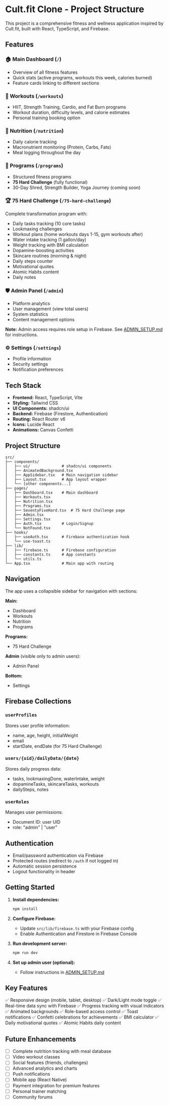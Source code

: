 # Cult.fit Clone - Project Structure

This project is a comprehensive fitness and wellness application inspired by Cult.fit, built with React, TypeScript, and Firebase.

## Features

### 🏠 Main Dashboard (`/`)
- Overview of all fitness features
- Quick stats (active programs, workouts this week, calories burned)
- Feature cards linking to different sections

### 💪 Workouts (`/workouts`)
- HIIT, Strength Training, Cardio, and Fat Burn programs
- Workout duration, difficulty levels, and calorie estimates
- Personal training booking option

### 🍎 Nutrition (`/nutrition`)
- Daily calorie tracking
- Macronutrient monitoring (Protein, Carbs, Fats)
- Meal logging throughout the day

### 📅 Programs (`/programs`)
- Structured fitness programs
- **75 Hard Challenge** (fully functional)
- 30-Day Shred, Strength Builder, Yoga Journey (coming soon)

### 🏆 75 Hard Challenge (`/75-hard-challenge`)
Complete transformation program with:
- Daily tasks tracking (10 core tasks)
- Lookmaxing challenges
- Workout plans (home workouts days 1-15, gym workouts after)
- Water intake tracking (1 gallon/day)
- Weight tracking with BMI calculation
- Dopamine-boosting activities
- Skincare routines (morning & night)
- Daily steps counter
- Motivational quotes
- Atomic Habits content
- Daily notes

### 🛡️ Admin Panel (`/admin`)
- Platform analytics
- User management (view total users)
- System statistics
- Content management options

**Note:** Admin access requires role setup in Firebase. See [ADMIN_SETUP.md](./ADMIN_SETUP.md) for instructions.

### ⚙️ Settings (`/settings`)
- Profile information
- Security settings
- Notification preferences

## Tech Stack

- **Frontend:** React, TypeScript, Vite
- **Styling:** Tailwind CSS
- **UI Components:** shadcn/ui
- **Backend:** Firebase (Firestore, Authentication)
- **Routing:** React Router v6
- **Icons:** Lucide React
- **Animations:** Canvas Confetti

## Project Structure

```
src/
├── components/
│   ├── ui/              # shadcn/ui components
│   ├── AnimatedBackground.tsx
│   ├── AppSidebar.tsx   # Main navigation sidebar
│   ├── Layout.tsx       # App layout wrapper
│   └── [other components...]
├── pages/
│   ├── Dashboard.tsx    # Main dashboard
│   ├── Workouts.tsx
│   ├── Nutrition.tsx
│   ├── Programs.tsx
│   ├── SeventyFiveHard.tsx  # 75 Hard Challenge page
│   ├── Admin.tsx
│   ├── Settings.tsx
│   ├── Auth.tsx         # Login/Signup
│   └── NotFound.tsx
├── hooks/
│   ├── useAuth.tsx      # Firebase authentication hook
│   └── use-toast.ts
├── lib/
│   ├── firebase.ts      # Firebase configuration
│   ├── constants.ts     # App constants
│   └── utils.ts
└── App.tsx              # Main app with routing

```

## Navigation

The app uses a collapsible sidebar for navigation with sections:

**Main:**
- Dashboard
- Workouts
- Nutrition
- Programs

**Programs:**
- 75 Hard Challenge

**Admin** (visible only to admin users):
- Admin Panel

**Bottom:**
- Settings

## Firebase Collections

### `userProfiles`
Stores user profile information:
- name, age, height, initialWeight
- email
- startDate, endDate (for 75 Hard Challenge)

### `users/{uid}/dailyData/{date}`
Stores daily progress data:
- tasks, lookmaxingDone, waterIntake, weight
- dopamineTasks, skincareTasks, workouts
- dailySteps, notes

### `userRoles`
Manages user permissions:
- Document ID: user UID
- role: "admin" | "user"

## Authentication

- Email/password authentication via Firebase
- Protected routes (redirect to `/auth` if not logged in)
- Automatic session persistence
- Logout functionality in header

## Getting Started

1. **Install dependencies:**
   ```bash
   npm install
   ```

2. **Configure Firebase:**
   - Update `src/lib/firebase.ts` with your Firebase config
   - Enable Authentication and Firestore in Firebase Console

3. **Run development server:**
   ```bash
   npm run dev
   ```

4. **Set up admin user (optional):**
   - Follow instructions in [ADMIN_SETUP.md](./ADMIN_SETUP.md)

## Key Features

✅ Responsive design (mobile, tablet, desktop)
✅ Dark/Light mode toggle
✅ Real-time data sync with Firebase
✅ Progress tracking with visual indicators
✅ Animated backgrounds
✅ Role-based access control
✅ Toast notifications
✅ Confetti celebrations for achievements
✅ BMI calculator
✅ Daily motivational quotes
✅ Atomic Habits daily content

## Future Enhancements

- [ ] Complete nutrition tracking with meal database
- [ ] Video workout classes
- [ ] Social features (friends, challenges)
- [ ] Advanced analytics and charts
- [ ] Push notifications
- [ ] Mobile app (React Native)
- [ ] Payment integration for premium features
- [ ] Personal trainer matching
- [ ] Community forums

